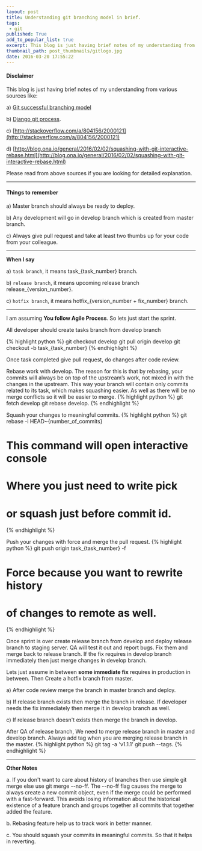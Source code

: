 ```yaml
---
layout: post
title: Understanding git branching model in brief.
tags:
 - git
published: True
add_to_popular_list: true
excerpt: This blog is just having brief notes of my understanding from various sources
thumbnail_path: post_thumbnails/gitlogo.jpg
date: 2016-03-20 17:55:22
---
```


#### Disclaimer

This blog is just having brief notes of my understanding from various sources like:

a) [Git successful branching model](http://nvie.com/posts/a-successful-git-branching-model/])

b) [Django git process](https://docs.djangoproject.com/en/1.8/internals/contributing/writing-code/working-with-git/).

c) [http://stackoverflow.com/a/804156/2000121](http://stackoverflow.com/a/804156/2000121)

d) [http://blog.ona.io/general/2016/02/02/squashing-with-git-interactive-rebase.html](http://blog.ona.io/general/2016/02/02/squashing-with-git-interactive-rebase.html)

Please read from above sources if you are looking for detailed explanation.

---

#### Things to remember

a) Master branch should always be ready to deploy.

b) Any development will go in develop branch which is created from master branch.

c) Always give pull request and take at least two thumbs up for your code from your colleague.

---

**When I say**

a) `task branch`, it means task_{task_number} branch.

b) `release branch`, it means upcoming release branch release_{version_number}.

c) `hotfix branch`, it means hotfix_{version_number + fix_number} branch.

---

I am assuming **You follow Agile Process**. So lets just start the sprint.

All developer should create tasks branch from develop branch

{% highlight python %}
git checkout develop
git pull origin develop
git checkout -b task_{task_number}
{% endhighlight %}

Once task completed give pull request, do changes after code review.

Rebase work with develop. The reason for this is that by rebasing, your commits will always be on top of the upstream’s work, not mixed in with the changes in the upstream. This way your branch will contain only commits related to its task, which makes squashing easier. As well as there will be no merge conflicts so it will be easier to merge.
{% highlight python %}
git fetch develop
git rebase develop.
{% endhighlight %}

Squash your changes to meaningful commits.
{% highlight python %}
git rebase -i HEAD~{number_of_commits} 
# This command will open interactive console
# Where you just need to write pick
# or squash just before commit id.
{% endhighlight %}

Push your changes with force and merge the pull request. 
{% highlight python %}
git push origin task_{task_number} -f
# Force because you want to rewrite history
# of changes to remote as well.
{% endhighlight %}

Once sprint is over create release branch from develop and deploy release branch to staging server. QA will test it out and report bugs. Fix them and merge back to release branch. If the fix requires in develop branch immediately then just merge changes in develop branch.

Lets just assume in between **some immediate fix** requires in production in between. Then Create a hotfix branch from master.

a) After code review merge the branch in master branch and deploy.

b) If release branch exists then merge the branch in release. If developer needs the fix immediately then merge it in develop branch as well.

c) If release branch doesn't exists then merge the branch in develop.

After QA of release branch, We need to merge release branch in master and develop branch. Always add tag when you are merging release branch in the master.
{% highlight python %}
git tag -a 'v1.1.1'
git push --tags.
{% endhighlight %}

---

**Other Notes**

a. If you don't want to care about history of branches then use simple git merge else use git merge --no-ff. The --no-ff flag causes the merge to always create a new commit object, even if the merge could be performed with a fast-forward. This avoids losing information about the historical existence of a feature branch and groups together all commits that together added the feature.

b. Rebasing feature help us to track work in better manner.

c. You should squash your commits in meaningful commits. So that it helps in reverting.
